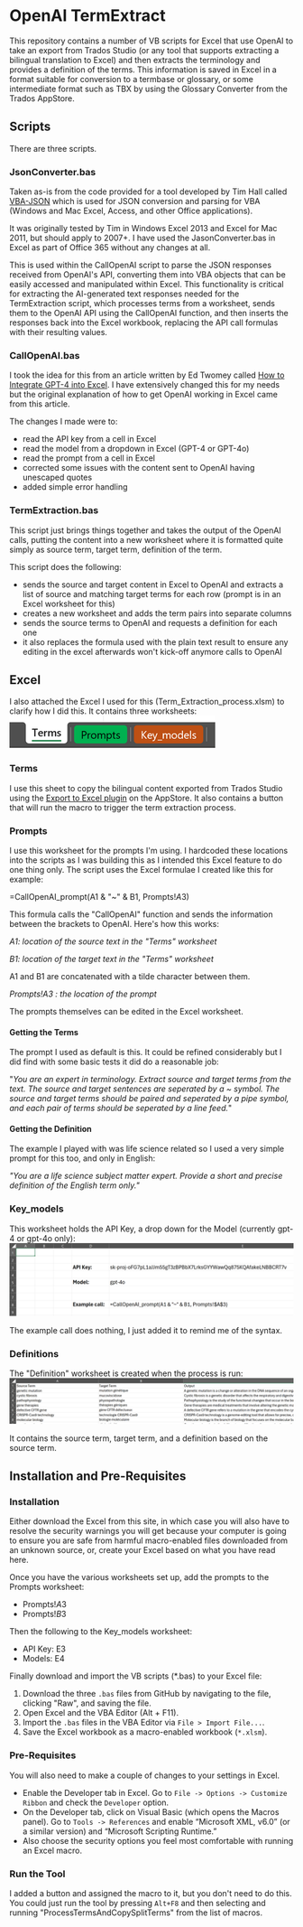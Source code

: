# OpenAI TermExtract

This repository contains a number of VB scripts for Excel that use OpenAI to take an export from Trados Studio (or any tool that supports extracting a bilingual translation to Excel) and then extracts the terminology and provides a definition of the terms. This information is saved in Excel in a format suitable for conversion to a termbase or glossary, or some intermediate format such as TBX by using the Glossary Converter from the Trados AppStore.

## Scripts

There are three scripts.

### JsonConverter.bas

Taken as-is from the code provided for a tool developed by Tim Hall called [VBA-JSON](https://github.com/VBA-tools/VBA-JSON) which is used for JSON conversion and parsing for VBA (Windows and Mac Excel, Access, and other Office applications). 

It was originally tested by Tim in Windows Excel 2013 and Excel for Mac 2011, but should apply to 2007+. I have used the JasonConverter.bas in Excel as part of Office 365 without any changes at all.

This is used within the CallOpenAI script to parse the JSON responses received from OpenAI's API, converting them into VBA objects that can be easily accessed and manipulated within Excel. This functionality is critical for extracting the AI-generated text responses needed for the TermExtraction script, which processes terms from a worksheet, sends them to the OpenAI API using the CallOpenAI function, and then inserts the responses back into the Excel workbook, replacing the API call formulas with their resulting values. 

### CallOpenAI.bas

I took the idea for this from an article written by Ed Twomey called [How to Integrate GPT-4 into Excel](https://medium.com/@ed.twomey1/how-to-integrate-gpt-4-into-excel-23954e4d60a6). I have extensively changed this for my needs but the original explanation of how to get OpenAI working in Excel came from this article.

The changes I made were to:

- read the API key from a cell in Excel
- read the model from a dropdown in Excel (GPT-4 or GPT-4o)
- read the prompt from a cell in Excel
- corrected some issues with the content sent to OpenAI having unescaped quotes
- added simple error handling 

### TermExtraction.bas

This script just brings things together and takes the output of the OpenAI calls, putting the content into a new worksheet where it is formatted quite simply as source term, target term, definition of the term.

This script does the following:

- sends the source and target content in Excel to OpenAI and extracts a list of source and matching target terms for each row (prompt is in an Excel worksheet for this)
- creates a new worksheet and adds the term pairs into separate columns
- sends the source terms to OpenAI and requests a definition for each one
- it also replaces the formula used with the plain text result to ensure any editing in the excel afterwards won't kick-off anymore calls to OpenAI

## Excel

I also attached the Excel I used for this (Term_Extraction_process.xlsm) to clarify how I did this. It contains three worksheets:
![Image showing the three worksheet tabs in Excel](images/excel_tabs.png "Excel worksheets")

### Terms

I use this sheet to copy the bilingual content exported from Trados Studio using the [Export to Excel plugin](https://appstore.rws.com/Plugin/27 "Export to Excel") on the AppStore. It also contains a button that will run the macro to trigger the term extraction process.

### Prompts

I use this worksheet for the prompts I'm using. I hardcoded these locations into the scripts as I was building this as I intended this Excel feature to do one thing only. The script uses the Excel formulae I created like this for example:

=CallOpenAI_prompt(A1 & "~" & B1, Prompts!$A$3)

This formula calls the "CallOpenAI" function and sends the information between the brackets to OpenAI. Here's how this works:

*A1: location of the source text in the "Terms" worksheet*

*B1: location of the target text in the "Terms" worksheet*

A1 and B1 are concatenated with a tilde character between them.

*Prompts!$A$3 : the location of the prompt*

The prompts themselves can be edited in the Excel worksheet.

#### Getting the Terms

The prompt I used as default is this.  It could be refined considerably but I did find with some basic tests it did do a reasonable job:

"*You are an expert in terminology. Extract source and target terms from the text. The source and target sentences are seperated by a ~ symbol. The source and target terms should be paired and seperated by a pipe symbol, and each pair of terms should be seperated by a line feed.*"

#### Getting the Definition

The example I played with was life science related so I used a very simple prompt for this too, and only in English: 

*"You are a life science subject matter expert.  Provide a short and precise definition of the English term only."*

### Key_models

This worksheet holds the API Key, a drop down for the Model (currently gpt-4 or gpt-4o only):
![Image showing the key_model page in Excel](images/key_models.png "key_model worksheet")

The example call does nothing, I just added it to remind me of the syntax.

### Definitions

The "Definition" worksheet is created when the process is run:  
![Image showing the Definitions page in Excel](images/definitions.png "Definitions worksheet")

It contains the source term, target term, and a definition based on the source term.

## Installation and Pre-Requisites

### Installation

Either download the Excel from this site, in which case you will also have to resolve the security warnings you will get because your computer is going to ensure you are safe from harmful macro-enabled files downloaded from an unknown source, or, create your Excel based on what you have read here.

Once you have the various worksheets set up, add the prompts to the Prompts worksheet:

- Prompts!$A$3
- Prompts!$B$3

Then  the following to the Key_models worksheet:

- API Key: E3
- Models: E4

Finally download and import the VB scripts (*.bas) to your Excel file:

1. Download the three `.bas` files from GitHub by navigating to the file, clicking "Raw", and saving the file.
2. Open Excel and the VBA Editor (Alt + F11).
3. Import the `.bas` files in the VBA Editor via `File > Import File...`.
4. Save the Excel workbook as a macro-enabled workbook (`*.xlsm`).

### Pre-Requisites

You will also need to make a couple of changes to your settings in Excel.

- Enable the Developer tab in Excel. Go to `File -> Options -> Customize Ribbon` and check the `Developer` option.
- On the Developer tab, click on Visual Basic (which opens the Macros panel). Go to `Tools -> References` and enable “Microsoft XML, v6.0” (or a similar version) and “Microsoft Scripting Runtime.”
- Also choose the security options you feel most comfortable with running an Excel macro.

### Run the Tool

I added a button and assigned the macro to it, but you don't need to do this.  You could just run the tool by pressing `Alt+F8` and then selecting and running "ProcessTermsAndCopySplitTerms" from the list of macros.